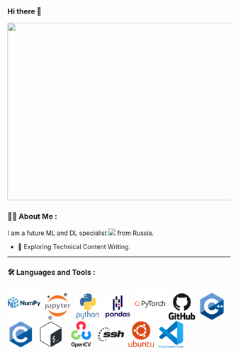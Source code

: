 ### Hi there 👋

<!--
**UniverseIsMyCreation/UniverseIsMyCreation** is a ✨ _special_ ✨ repository because its `README.md` (this file) appears on your GitHub profile.

Here are some ideas to get you started:

- 🔭 I’m currently working on ...
- 🌱 I’m currently learning ...
- 👯 I’m looking to collaborate on ...
- 🤔 I’m looking for help with ...
- 💬 Ask me about ...
- 📫 How to reach me: ...
- 😄 Pronouns: ...
- ⚡ Fun fact: ...
-->


<div align="center">
  <img src="https://media.giphy.com/media/3oFzlVJAzNUDwvpcc0/giphy.gif" width="700" height="400"/>
</div>

### :man_technologist: About Me :

I am a future ML and DL specialist <img src="https://media.giphy.com/media/WUlplcMpOCEmTGBtBW/giphy.gif" width="30"> from Russia.

- :seedling: Exploring Technical Content Writing.

---

### :hammer_and_wrench: Languages and Tools :

<div>
 <img src="https://github.com/devicons/devicon/blob/master/icons/numpy/numpy-original-wordmark.svg" title="Git" **alt="Git" width="75" height="75"/>&nbsp;
 <img src="https://github.com/devicons/devicon/blob/master/icons/jupyter/jupyter-original-wordmark.svg" title="Git" **alt="Git" width="60" height="60"/>&nbsp;
 <img src="https://github.com/devicons/devicon/blob/master/icons/python/python-original-wordmark.svg" title="Git" **alt="Git" width="60" height="60"/>&nbsp;
 <img src="https://github.com/devicons/devicon/blob/master/icons/pandas/pandas-original-wordmark.svg" title="Git" **alt="Git" width="60" height="60"/>&nbsp;
 <img src="https://github.com/devicons/devicon/blob/master/icons/pytorch/pytorch-original-wordmark.svg" title="Git" **alt="Git" width="70" height="70"/>&nbsp;
 <img src="https://github.com/devicons/devicon/blob/master/icons/github/github-original-wordmark.svg" title="Git" **alt="Git" width="60" height="60"/>&nbsp;
 <img src="https://github.com/devicons/devicon/blob/master/icons/cplusplus/cplusplus-original.svg" title="Git" **alt="Git" width="60" height="60"/>&nbsp;
 <img src="https://github.com/devicons/devicon/blob/master/icons/c/c-original.svg" title="Git" **alt="Git" width="60" height="60"/>&nbsp;
 <img src="https://github.com/devicons/devicon/blob/master/icons/bash/bash-original.svg" title="Git" **alt="Git" width="60" height="60"/>&nbsp;
 <img src="https://github.com/devicons/devicon/blob/master/icons/opencv/opencv-original-wordmark.svg" title="Git" **alt="Git" width="60" height="60"/>&nbsp;
 <img src="https://github.com/devicons/devicon/blob/master/icons/ssh/ssh-original-wordmark.svg" title="Git" **alt="Git" width="60" height="60"/>&nbsp;
 <img src="https://github.com/devicons/devicon/blob/master/icons/ubuntu/ubuntu-plain-wordmark.svg" title="Git" **alt="Git" width="60" height="60"/>&nbsp;
 <img src="https://github.com/devicons/devicon/blob/master/icons/vscode/vscode-original-wordmark.svg" title="Git" **alt="Git" width="60" height="60"/>&nbsp;
</div>
